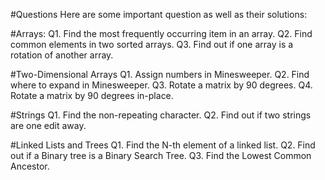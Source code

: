 #Questions
Here are some important question as well as their solutions:

#Arrays:
  Q1. Find the most frequently occurring item in an array.
  Q2. Find common elements in two sorted arrays.
  Q3. Find out if one array is a rotation of another array. 

#Two-Dimensional Arrays
  Q1. Assign numbers in Minesweeper.
  Q2. Find where to expand in Minesweeper.
  Q3. Rotate a matrix by 90 degrees.
  Q4. Rotate a matrix by 90 degrees in-place.

#Strings
  Q1. Find the non-repeating character.
  Q2. Find out if two strings are one edit away.

#Linked Lists and Trees
  Q1. Find the N-th element of a linked list.
  Q2. Find out if a Binary tree is a Binary Search Tree.
  Q3. Find the Lowest Common Ancestor.
